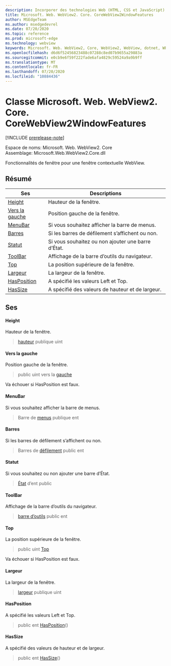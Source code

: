 ```yaml
---
description: Incorporer des technologies Web (HTML, CSS et JavaScript) dans vos applications natives avec le contrôle Microsoft Edge WebView2
title: Microsoft. Web. WebView2. Core. CoreWebView2WindowFeatures
author: MSEdgeTeam
ms.author: msedgedevrel
ms.date: 07/20/2020
ms.topic: reference
ms.prod: microsoft-edge
ms.technology: webview
keywords: Microsoft. Web. WebView2, Core, WebView2, WebView, dotnet, WPF, WinForms, application, Edge, CoreWebView2, CoreWebView2Controller, contrôle de navigateur, Edge html, Microsoft. Web. WebView2. Core. CoreWebView2WindowFeatures
ms.openlocfilehash: d6d6f52456823488c07288c8ed07b9655a29883a
ms.sourcegitcommit: e0cb9e6f59f222fade6afa4829c59524a9a9b9ff
ms.translationtype: MT
ms.contentlocale: fr-FR
ms.lasthandoff: 07/20/2020
ms.locfileid: "10884436"
---
```

# Classe Microsoft. Web. WebView2. Core. CoreWebView2WindowFeatures 

[!INCLUDE [prerelease-note](../../includes/prerelease-note.md)]

Espace de noms: Microsoft. Web. WebView2. Core \
Assemblage: Microsoft.Web.WebView2.Core.dll

Fonctionnalités de fenêtre pour une fenêtre contextuelle WebView.

## Résumé

 Ses                        | Descriptions
--------------------------------|---------------------------------------------
[Height](#height) | Hauteur de la fenêtre.
[Vers la gauche](#left) | Position gauche de la fenêtre.
[MenuBar](#menubar) | Si vous souhaitez afficher la barre de menus.
[Barres](#scrollbars) | Si les barres de défilement s’affichent ou non.
[Statut](#status) | Si vous souhaitez ou non ajouter une barre d’État.
[ToolBar](#toolbar) | Affichage de la barre d’outils du navigateur.
[Top](#top) | La position supérieure de la fenêtre.
[Largeur](#width) | La largeur de la fenêtre.
[HasPosition](#hasposition) | A spécifié les valeurs Left et Top.
[HasSize](#hassize) | A spécifié des valeurs de hauteur et de largeur.

## Ses

#### Height 

Hauteur de la fenêtre.

> [hauteur](#height) publique uint

#### Vers la gauche 

Position gauche de la fenêtre.

> public uint vers la [gauche](#left)

Va échouer si HasPosition est faux.

#### MenuBar 

Si vous souhaitez afficher la barre de menus.

> Barre de [menus](#menubar) publique ent

#### Barres 

Si les barres de défilement s’affichent ou non.

> Barres de [défilement](#scrollbars) public ent

#### Statut 

Si vous souhaitez ou non ajouter une barre d’État.

> [État](#status) d’ent public

#### ToolBar 

Affichage de la barre d’outils du navigateur.

> [barre d’outils](#toolbar) public ent

#### Top 

La position supérieure de la fenêtre.

> public uint [Top](#top)

Va échouer si HasPosition est faux.

#### Largeur 

La largeur de la fenêtre.

> [largeur](#width) publique uint

#### HasPosition 

A spécifié les valeurs Left et Top.

> public ent [HasPosition](#hasposition)()

#### HasSize 

A spécifié des valeurs de hauteur et de largeur.

> public ent [HasSize](#hassize)()

